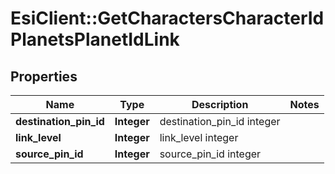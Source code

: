 # EsiClient::GetCharactersCharacterIdPlanetsPlanetIdLink

## Properties
Name | Type | Description | Notes
------------ | ------------- | ------------- | -------------
**destination_pin_id** | **Integer** | destination_pin_id integer | 
**link_level** | **Integer** | link_level integer | 
**source_pin_id** | **Integer** | source_pin_id integer | 


